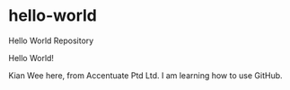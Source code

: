 # hello-world
Hello World Repository

Hello World!

Kian Wee here, from Accentuate Ptd Ltd.
I am learning how to use GitHub.
